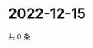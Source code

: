 # 2022-12-15

共 0 条

<!-- BEGIN WEIBO -->
<!-- 最后更新时间 Thu Dec 15 2022 14:06:45 GMT+0800 (China Standard Time) -->

<!-- END WEIBO -->
